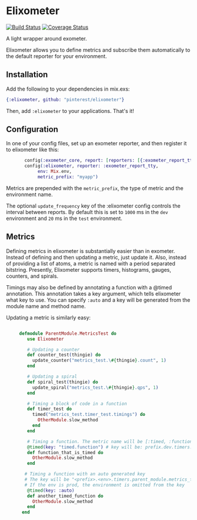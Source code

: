 Elixometer
==========

[![Build Status](https://travis-ci.org/pinterest/elixometer.svg?branch=master)](https://travis-ci.org/pinterest/elixometer)
[![Coverage Status](https://coveralls.io/repos/pinterest/elixometer/badge.svg?branch=&service=github)](https://coveralls.io/github/pinterest/elixometer?branch=master)

A light wrapper around exometer.

Elixometer allows you to define metrics and subscribe them automatically
to the default reporter for your environment.

## Installation
Add the following to your dependencies in mix.exs:

```elixir
{:elixometer, github: "pinterest/elixometer"}
```

Then, add `:elixometer` to your applications. That's it!

## Configuration

In one of your config files, set up an exometer reporter, and then register
it to elixometer like this:

```elixir
       config(:exometer_core, report: [reporters: [{:exometer_report_tty, []}]])
       config(:elixometer, reporter: :exometer_report_tty,
       	    env: Mix.env,
       	    metric_prefix: "myapp")
```
Metrics are prepended with the `metric_prefix`, the type of metric and the environment name.

The optional `update_frequency` key of the :elixometer config controls the interval between reports. By default this is set to `1000` ms in the `dev` environment and `20` ms in the `test` environment.

## Metrics

Defining metrics in elixometer is substantially easier than in exometer. Instead of defining and then updating a metric, just update it. Also, instead of providing a list of atoms, a metric is named with a period separated bitstring. Presently, Elixometer supports timers, histograms, gauges, counters, and spirals.

Timings may also be defined by annotating a function with a @timed annotation. This annotation takes a key argument, which tells elixometer what key to use. You  can specify `:auto` and a key will be generated from the module name and method name.

Updating a metric is similarly easy:

```elixir

     defmodule ParentModule.MetricsTest do
        use Elixometer

        # Updating a counter
        def counter_test(thingie) do
          update_counter("metrics_test.\#{thingie}.count", 1)
        end

        # Updating a spiral
        def spiral_test(thingie) do
          update_spiral("metrics_test.\#{thingie}.qps", 1)
        end

        # Timing a block of code in a function
        def timer_test do
          timed("metrics_test.timer_test.timings") do
            OtherModule.slow_method
          end
        end

        # Timing a function. The metric name will be [:timed, :function]
        @timed(key: "timed.function") # key will be: prefix.dev.timers.timed.function
        def function_that_is_timed do
          OtherModule.slow_method
        end

       # Timing a function with an auto generated key
       # The key will be "<prefix>.<env>.timers.parent_module.metrics_test.another_timed_function"
       # If the env is prod, the environment is omitted from the key
        @timed(key: :auto)
        def another_timed_function do
          OtherModule.slow_method
        end
      end
```
